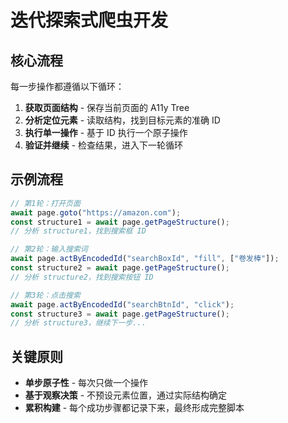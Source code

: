 # 迭代探索式爬虫开发

## 核心流程

每一步操作都遵循以下循环：

1. **获取页面结构** - 保存当前页面的 A11y Tree
2. **分析定位元素** - 读取结构，找到目标元素的准确 ID  
3. **执行单一操作** - 基于 ID 执行一个原子操作
4. **验证并继续** - 检查结果，进入下一轮循环

## 示例流程

```typescript
// 第1轮：打开页面
await page.goto("https://amazon.com");
const structure1 = await page.getPageStructure();
// 分析 structure1，找到搜索框 ID

// 第2轮：输入搜索词
await page.actByEncodedId("searchBoxId", "fill", ["卷发棒"]);
const structure2 = await page.getPageStructure();
// 分析 structure2，找到搜索按钮 ID

// 第3轮：点击搜索
await page.actByEncodedId("searchBtnId", "click");
const structure3 = await page.getPageStructure();
// 分析 structure3，继续下一步...
```

## 关键原则

- **单步原子性** - 每次只做一个操作
- **基于观察决策** - 不预设元素位置，通过实际结构确定
- **累积构建** - 每个成功步骤都记录下来，最终形成完整脚本